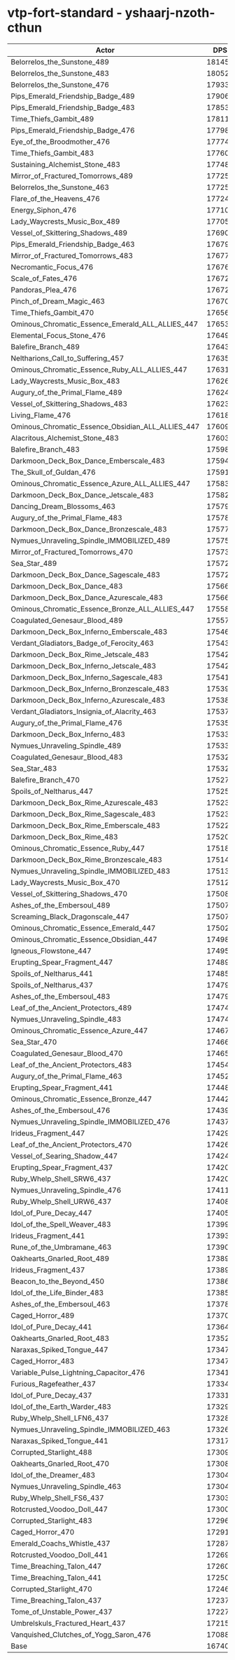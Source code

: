 # vtp-fort-standard - yshaarj-nzoth-cthun
| Actor | DPS | Increase |
|---|:---:|:---:|
|Belorrelos_the_Sunstone_489|181452|8.39%|
|Belorrelos_the_Sunstone_483|180522|7.83%|
|Belorrelos_the_Sunstone_476|179331|7.12%|
|Pips_Emerald_Friendship_Badge_489|179066|6.96%|
|Pips_Emerald_Friendship_Badge_483|178534|6.65%|
|Time_Thiefs_Gambit_489|178114|6.40%|
|Pips_Emerald_Friendship_Badge_476|177981|6.32%|
|Eye_of_the_Broodmother_476|177743|6.17%|
|Time_Thiefs_Gambit_483|177604|6.09%|
|Sustaining_Alchemist_Stone_483|177489|6.02%|
|Mirror_of_Fractured_Tomorrows_489|177259|5.89%|
|Belorrelos_the_Sunstone_463|177256|5.88%|
|Flare_of_the_Heavens_476|177249|5.88%|
|Energy_Siphon_476|177108|5.79%|
|Lady_Waycrests_Music_Box_489|177059|5.77%|
|Vessel_of_Skittering_Shadows_489|176900|5.67%|
|Pips_Emerald_Friendship_Badge_463|176796|5.61%|
|Mirror_of_Fractured_Tomorrows_483|176773|5.59%|
|Necromantic_Focus_476|176762|5.59%|
|Scale_of_Fates_476|176726|5.57%|
|Pandoras_Plea_476|176722|5.56%|
|Pinch_of_Dream_Magic_463|176707|5.56%|
|Time_Thiefs_Gambit_470|176560|5.47%|
|Ominous_Chromatic_Essence_Emerald_ALL_ALLIES_447|176536|5.45%|
|Elemental_Focus_Stone_476|176492|5.43%|
|Balefire_Branch_489|176435|5.39%|
|Neltharions_Call_to_Suffering_457|176350|5.34%|
|Ominous_Chromatic_Essence_Ruby_ALL_ALLIES_447|176312|5.32%|
|Lady_Waycrests_Music_Box_483|176267|5.29%|
|Augury_of_the_Primal_Flame_489|176247|5.28%|
|Vessel_of_Skittering_Shadows_483|176232|5.27%|
|Living_Flame_476|176184|5.24%|
|Ominous_Chromatic_Essence_Obsidian_ALL_ALLIES_447|176090|5.19%|
|Alacritous_Alchemist_Stone_483|176039|5.16%|
|Balefire_Branch_483|175985|5.12%|
|Darkmoon_Deck_Box_Dance_Emberscale_483|175948|5.10%|
|The_Skull_of_Guldan_476|175910|5.08%|
|Ominous_Chromatic_Essence_Azure_ALL_ALLIES_447|175832|5.03%|
|Darkmoon_Deck_Box_Dance_Jetscale_483|175825|5.03%|
|Dancing_Dream_Blossoms_463|175799|5.01%|
|Augury_of_the_Primal_Flame_483|175785|5.00%|
|Darkmoon_Deck_Box_Dance_Bronzescale_483|175770|5.00%|
|Nymues_Unraveling_Spindle_IMMOBILIZED_489|175752|4.98%|
|Mirror_of_Fractured_Tomorrows_470|175738|4.98%|
|Sea_Star_489|175724|4.97%|
|Darkmoon_Deck_Box_Dance_Sagescale_483|175721|4.97%|
|Darkmoon_Deck_Box_Dance_483|175668|4.93%|
|Darkmoon_Deck_Box_Dance_Azurescale_483|175665|4.93%|
|Ominous_Chromatic_Essence_Bronze_ALL_ALLIES_447|175583|4.88%|
|Coagulated_Genesaur_Blood_489|175571|4.88%|
|Darkmoon_Deck_Box_Inferno_Emberscale_483|175466|4.81%|
|Verdant_Gladiators_Badge_of_Ferocity_463|175436|4.80%|
|Darkmoon_Deck_Box_Rime_Jetscale_483|175428|4.79%|
|Darkmoon_Deck_Box_Inferno_Jetscale_483|175425|4.79%|
|Darkmoon_Deck_Box_Inferno_Sagescale_483|175413|4.78%|
|Darkmoon_Deck_Box_Inferno_Bronzescale_483|175393|4.77%|
|Darkmoon_Deck_Box_Inferno_Azurescale_483|175381|4.76%|
|Verdant_Gladiators_Insignia_of_Alacrity_463|175370|4.76%|
|Augury_of_the_Primal_Flame_476|175356|4.75%|
|Darkmoon_Deck_Box_Inferno_483|175334|4.74%|
|Nymues_Unraveling_Spindle_489|175332|4.73%|
|Coagulated_Genesaur_Blood_483|175329|4.73%|
|Sea_Star_483|175329|4.73%|
|Balefire_Branch_470|175271|4.70%|
|Spoils_of_Neltharus_447|175258|4.69%|
|Darkmoon_Deck_Box_Rime_Azurescale_483|175235|4.68%|
|Darkmoon_Deck_Box_Rime_Sagescale_483|175233|4.67%|
|Darkmoon_Deck_Box_Rime_Emberscale_483|175228|4.67%|
|Darkmoon_Deck_Box_Rime_483|175204|4.66%|
|Ominous_Chromatic_Essence_Ruby_447|175183|4.64%|
|Darkmoon_Deck_Box_Rime_Bronzescale_483|175140|4.62%|
|Nymues_Unraveling_Spindle_IMMOBILIZED_483|175133|4.62%|
|Lady_Waycrests_Music_Box_470|175124|4.61%|
|Vessel_of_Skittering_Shadows_470|175084|4.59%|
|Ashes_of_the_Embersoul_489|175078|4.58%|
|Screaming_Black_Dragonscale_447|175078|4.58%|
|Ominous_Chromatic_Essence_Emerald_447|175024|4.55%|
|Ominous_Chromatic_Essence_Obsidian_447|174980|4.52%|
|Igneous_Flowstone_447|174959|4.51%|
|Erupting_Spear_Fragment_447|174894|4.47%|
|Spoils_of_Neltharus_441|174850|4.45%|
|Spoils_of_Neltharus_437|174795|4.41%|
|Ashes_of_the_Embersoul_483|174795|4.41%|
|Leaf_of_the_Ancient_Protectors_489|174748|4.39%|
|Nymues_Unraveling_Spindle_483|174745|4.38%|
|Ominous_Chromatic_Essence_Azure_447|174673|4.34%|
|Sea_Star_470|174667|4.34%|
|Coagulated_Genesaur_Blood_470|174653|4.33%|
|Leaf_of_the_Ancient_Protectors_483|174543|4.26%|
|Augury_of_the_Primal_Flame_463|174524|4.25%|
|Erupting_Spear_Fragment_441|174480|4.23%|
|Ominous_Chromatic_Essence_Bronze_447|174424|4.19%|
|Ashes_of_the_Embersoul_476|174396|4.17%|
|Nymues_Unraveling_Spindle_IMMOBILIZED_476|174375|4.16%|
|Irideus_Fragment_447|174294|4.11%|
|Leaf_of_the_Ancient_Protectors_470|174262|4.09%|
|Vessel_of_Searing_Shadow_447|174241|4.08%|
|Erupting_Spear_Fragment_437|174201|4.06%|
|Ruby_Whelp_Shell_SRW6_437|174201|4.06%|
|Nymues_Unraveling_Spindle_476|174113|4.01%|
|Ruby_Whelp_Shell_URW6_437|174080|3.99%|
|Idol_of_Pure_Decay_447|174051|3.97%|
|Idol_of_the_Spell_Weaver_483|173997|3.94%|
|Irideus_Fragment_441|173936|3.90%|
|Rune_of_the_Umbramane_463|173904|3.88%|
|Oakhearts_Gnarled_Root_489|173899|3.88%|
|Irideus_Fragment_437|173893|3.87%|
|Beacon_to_the_Beyond_450|173866|3.86%|
|Idol_of_the_Life_Binder_483|173854|3.85%|
|Ashes_of_the_Embersoul_463|173780|3.81%|
|Caged_Horror_489|173702|3.76%|
|Idol_of_Pure_Decay_441|173640|3.72%|
|Oakhearts_Gnarled_Root_483|173522|3.65%|
|Naraxas_Spiked_Tongue_447|173479|3.63%|
|Caged_Horror_483|173476|3.63%|
|Variable_Pulse_Lightning_Capacitor_476|173419|3.59%|
|Furious_Ragefeather_437|173348|3.55%|
|Idol_of_Pure_Decay_437|173310|3.53%|
|Idol_of_the_Earth_Warder_483|173291|3.51%|
|Ruby_Whelp_Shell_LFN6_437|173287|3.51%|
|Nymues_Unraveling_Spindle_IMMOBILIZED_463|173260|3.50%|
|Naraxas_Spiked_Tongue_441|173171|3.44%|
|Corrupted_Starlight_488|173099|3.40%|
|Oakhearts_Gnarled_Root_470|173089|3.39%|
|Idol_of_the_Dreamer_483|173045|3.37%|
|Nymues_Unraveling_Spindle_463|173041|3.37%|
|Ruby_Whelp_Shell_FS6_437|173032|3.36%|
|Rotcrusted_Voodoo_Doll_447|173006|3.34%|
|Corrupted_Starlight_483|172961|3.32%|
|Caged_Horror_470|172913|3.29%|
|Emerald_Coachs_Whistle_437|172875|3.27%|
|Rotcrusted_Voodoo_Doll_441|172694|3.16%|
|Time_Breaching_Talon_447|172603|3.10%|
|Time_Breaching_Talon_441|172500|3.04%|
|Corrupted_Starlight_470|172462|3.02%|
|Time_Breaching_Talon_437|172373|2.97%|
|Tome_of_Unstable_Power_437|172278|2.91%|
|Umbrelskuls_Fractured_Heart_437|172152|2.83%|
|Vanquished_Clutches_of_Yogg_Saron_476|170880|2.07%|
|Base|167407|0.00%|
